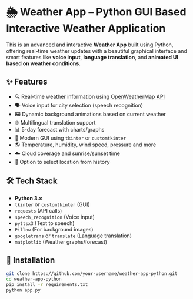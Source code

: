 # 🌦️ Weather App – Python GUI Based Interactive Weather Application

This is an advanced and interactive **Weather App** built using Python, offering real-time weather updates with a beautiful graphical interface and smart features like **voice input**, **language translation**, and **animated UI based on weather conditions**.

## ✨ Features

- 🔍 Real-time weather information using [OpenWeatherMap API](https://openweathermap.org/)
- 🗣️ Voice input for city selection (speech recognition)
- 🖼️ Dynamic background animations based on current weather
- 🌐 Multilingual translation support
- 📊 5-day forecast with charts/graphs
- 🎨 Modern GUI using `tkinter` or `customtkinter`
- 🌎 Temperature, humidity, wind speed, pressure and more
- ☁️ Cloud coverage and sunrise/sunset time
- 📌 Option to select location from history

## 🛠 Tech Stack

- **Python 3.x**
- `tkinter` or `customtkinter` (GUI)
- `requests` (API calls)
- `speech_recognition` (Voice input)
- `pyttsx3` (Text to speech)
- `Pillow` (For background images)
- `googletrans` or `translate` (Language translation)
- `matplotlib` (Weather graphs/forecast)

## 🔧 Installation

```bash
git clone https://github.com/your-username/weather-app-python.git
cd weather-app-python
pip install -r requirements.txt
python app.py
